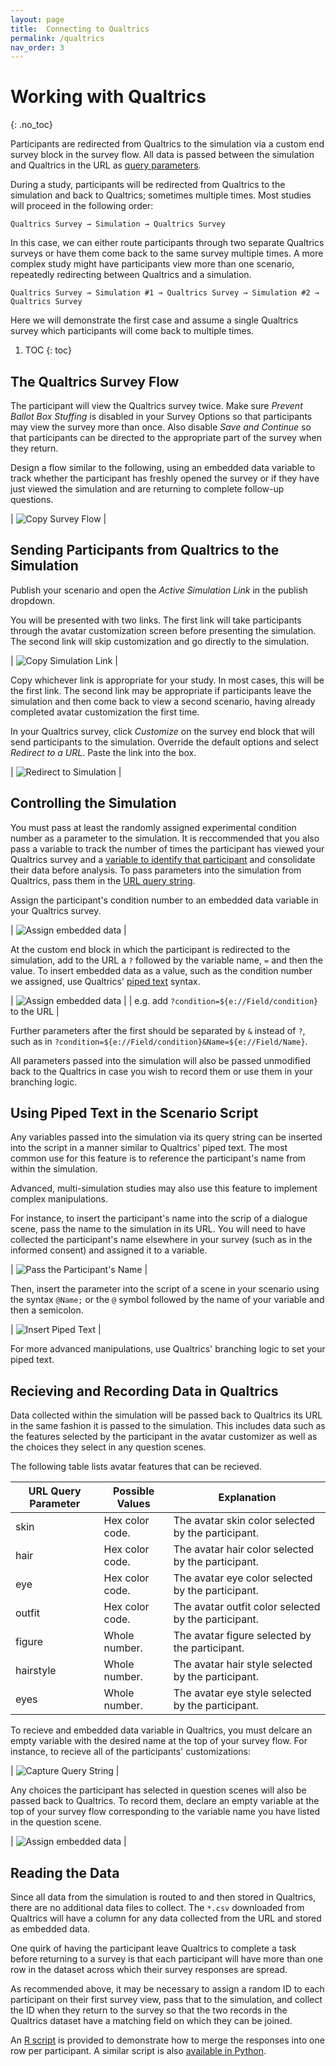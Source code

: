 ```yaml
---
layout: page
title:  Connecting to Qualtrics
permalink: /qualtrics
nav_order: 3
---
```


# Working with Qualtrics
{: .no_toc}

Participants are redirected from Qualtrics to the simulation via a custom end survey block in the survey flow. All data is passed between the simulation and Qualtrics in the URL as [query parameters](https://www.qualtrics.com/support/survey-platform/survey-module/survey-flow/standard-elements/passing-information-through-query-strings/).

During a study, participants will be redirected from Qualtrics to the simulation and back to Qualtrics; sometimes multiple times. Most studies will proceed in the following order:

`Qualtrics Survey → Simulation → Qualtrics Survey`

In this case, we can either route participants through two separate Qualtrics surveys or have them come back to the same survey multiple times. A more complex study might have participants view more than one scenario, repeatedly redirecting between Qualtrics and a simulation.

`Qualtrics Survey → Simulation #1 → Qualtrics Survey → Simulation #2 → Qualtrics Survey`

Here we will demonstrate the first case and assume a single Qualtrics survey which participants will come back to multiple times.

1. TOC
{: toc}

## The Qualtrics Survey Flow

The participant will view the Qualtrics survey twice. Make sure _Prevent Ballot Box Stuffing_ is disabled in your Survey Options so that participants may view the survey more than once. Also disable _Save and Continue_ so that participants can be directed to the appropriate part of the survey when they return.

Design a flow similar to the following, using an embedded data variable to track whether the participant has freshly opened the survey or if they have just viewed the simulation and are returning to complete follow-up questions.

| ![Copy Survey Flow](/img/console/qualtrics_surveyflow.png) |

## Sending Participants from Qualtrics to the Simulation

Publish your scenario and open the _Active Simulation Link_ in the publish dropdown.

You will be presented with two links. The first link will take participants through the avatar customization screen before presenting the simulation. The second link will skip customization and go directly to the simulation.

| ![Copy Simulation Link](/img/console/scenario_publish.gif) |

Copy whichever link is appropriate for your study. In most cases, this will be the first link. The second link may be appropriate if participants leave the simulation and then come back to view a second scenario, having already completed avatar customization the first time.

In your Qualtrics survey, click _Customize_ on the survey end block that will send participants to the simulation. Override the default options and select _Redirect to a URL_. Paste the link into the box.

| ![Redirect to Simulation](/img/console/qualtrics_redirect.gif) |

## Controlling the Simulation

You must pass at least the randomly assigned experimental condition number as a parameter to the simulation. It is reccommended that you also pass a variable to track the number of times the participant has viewed your Qualtrics survey and a [variable to identify that participant](https://www.qualtrics.com/support/survey-platform/common-use-cases-rc/assigning-randomized-ids-to-respondents/#PipedText) and consolidate their data before analysis. To pass parameters into the simulation from Qualtrics, pass them in the [URL query string](https://www.qualtrics.com/support/survey-platform/survey-module/survey-flow/standard-elements/passing-information-through-query-strings/).

Assign the participant's condition number to an embedded data variable in your Qualtrics survey.

| ![Assign embedded data](/img/qualtrics_querystring_data.png) |

At the custom end block in which the participant is redirected to the simulation, add to the URL a `?` followed by the variable name, `=` and then the value. To insert embedded data as a value, such as the condition number we assigned, use Qualtrics' [piped text](https://www.qualtrics.com/support/survey-platform/survey-module/editing-questions/piped-text/piped-text-overview/#PipingFromAnEmbeddedDataField) syntax.

| ![Assign embedded data](/img/qualtrics_querystring_endofsurvey.png) |
| e.g. add `?condition=${e://Field/condition}` to the URL |

Further parameters after the first should be separated by `&` instead of `?`, such as in `?condition=${e://Field/condition}&Name=${e://Field/Name}`.

All parameters passed into the simulation will also be passed unmodified back to the Qualtrics in case you wish to record them or use them in your branching logic.

## Using Piped Text in the Scenario Script

Any variables passed into the simulation via its query string can be inserted into the script in a manner similar to Qualtrics' piped text. The most common use for this feature is to reference the participant's name from within the simulation.

Advanced, multi-simulation studies may also use this feature to implement complex manipulations.

For instance, to insert the participant's name into the scrip of a dialogue scene, pass the name to the simulation in its URL. You will need to have collected the participant's name elsewhere in your survey (such as in the informed consent) and assigned it to a variable.

| ![Pass the Participant's Name](/img/console/qualtrics_queryname.png) |

Then, insert the parameter into the script of a scene in your scenario using the syntax `@Name;` or the `@` symbol followed by the name of your variable and then a semicolon.

| ![Insert Piped Text](/img/console/scene_dialogue.png) |

For more advanced manipulations, use Qualtrics' branching logic to set your piped text.

## Recieving and Recording Data in Qualtrics

Data collected within the simulation will be passed back to Qualtrics its URL in the same fashion it is passed to the simulation. This includes data such as the features selected by the participant in the avatar customizer as well as the choices they select in any question scenes.

The following table lists avatar features that can be recieved.

| URL Query Parameter | Possible Values | Explanation |
| ------------- | ------------- | ------------- |
| skin | Hex color code. | The avatar skin color selected by the participant. |
| hair | Hex color code. | The avatar hair color selected by the participant. |
| eye | Hex color code. | The avatar eye color selected by the participant. |
| outfit | Hex color code. | The avatar outfit color selected by the participant. |
| figure | Whole number. | The avatar figure selected by the participant. |
| hairstyle | Whole number. | The avatar hair style selected by the participant. |
| eyes | Whole number. | The avatar eye style selected by the participant. |

To recieve and embedded data variable in Qualtrics, you must delcare an empty variable with the desired name at the top of your survey flow. For instance, to recieve all of the participants' customizations:

| ![Capture Query String](/img/console/qualtrics_capturequery.png) |

Any choices the participant has selected in question scenes will also be passed back to Qualtrics. To record them, declare an empty variable at the top of your survey flow corresponding to the variable name you have listed in the question scene.

| ![Assign embedded data](/img/console/qualtrics_capturedecisions.png) |


## Reading the Data

Since all data from the simulation is routed to and then stored in Qualtrics,
there are no additional data files to collect. The `*.csv` downloaded from
Qualtrics will have a column for any data collected from the URL and stored as
embedded data.

One quirk of having the participant leave Qualtrics to complete a task before
returning to a survey is that each participant will have more than one row in
the dataset across which their survey responses are spread.

As recommended above, it may be necessary to assign a random ID to each
participant on their first survey view, pass that to the simulation, and collect
the ID when they return to the survey so that the two records in the Qualtrics
dataset have a matching field on which they can be joined.

An [R script](https://github.com/Plea-Justice/scripts/tree/main/link-qualtrics-responses)
is provided to demonstrate how to merge the responses into one row per
participant. A similar script is also
[available in Python](https://github.com/Plea-Justice/scripts/tree/main/clean-data).
